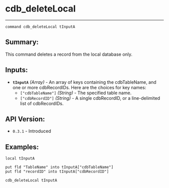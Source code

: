 # cdb_deleteLocal
---
```
command cdb_deleteLocal tInputA
```
## Summary:
This command deletes a record from the local database only.

## Inputs:
* **`tInputA`** *(Array)* - An array of keys containing the cdbTableName, and one or more cdbRecordIDs. Here are the choices for key names:
    * `["cdbTableName"]` *(String)* - The specified table name.
    * `["cdbRecordID"]` *(String)* - A single cdbRecordID, or a line-delimited list of cdbRecordIDs.

## API Version:
* `0.3.1` - Introduced

## Examples:
```
local tInputA
     
put fld "TableName" into tInputA["cdbTableName"]
put fld "recordID" into tInputA["cdbRecordID"]
     
cdb_deleteLocal tInputA
```